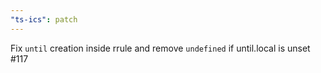 ```yaml
---
"ts-ics": patch
---
```


Fix `until` creation inside rrule and remove `undefined` if until.local is unset #117
